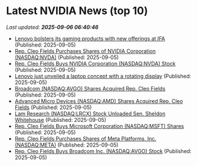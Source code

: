 # Latest NVIDIA News (top 10)
_Last updated: **2025-09-06 06:40:46**_

- [Lenovo bolsters its gaming products with new offerings at IFA](https://www.androidheadlines.com/2025/09/lenovo-bolsters-its-gaming-products-with-new-offerings-at-ifa.html) (Published: 2025-09-05)
- [Rep. Cleo Fields Purchases Shares of NVIDIA Corporation (NASDAQ:NVDA)](https://www.etfdailynews.com/2025/09/05/rep-cleo-fields-purchases-shares-of-nvidia-corporation-nasdaqnvda-4/) (Published: 2025-09-05)
- [Rep. Cleo Fields Buys NVIDIA Corporation (NASDAQ:NVDA) Stock](https://www.etfdailynews.com/2025/09/05/rep-cleo-fields-buys-nvidia-corporation-nasdaqnvda-stock-5/) (Published: 2025-09-05)
- [Lenovo just unveiled a laptop concept with a rotating display](https://www.androidheadlines.com/2025/09/lenovo-just-unveiled-a-laptop-concept-with-a-rotating-display.html) (Published: 2025-09-05)
- [Broadcom (NASDAQ:AVGO) Shares Acquired Rep. Cleo Fields](https://www.etfdailynews.com/2025/09/05/broadcom-nasdaqavgo-shares-acquired-rep-cleo-fields/) (Published: 2025-09-05)
- [Advanced Micro Devices (NASDAQ:AMD) Shares Acquired Rep. Cleo Fields](https://www.etfdailynews.com/2025/09/05/advanced-micro-devices-nasdaqamd-shares-acquired-rep-cleo-fields-2/) (Published: 2025-09-05)
- [Lam Research (NASDAQ:LRCX) Stock Unloaded Sen. Sheldon Whitehouse](https://www.etfdailynews.com/2025/09/05/lam-research-nasdaqlrcx-stock-unloaded-sen-sheldon-whitehouse/) (Published: 2025-09-05)
- [Rep. Cleo Fields Buys Microsoft Corporation (NASDAQ:MSFT) Shares](https://www.etfdailynews.com/2025/09/05/rep-cleo-fields-buys-microsoft-corporation-nasdaqmsft-shares-2/) (Published: 2025-09-05)
- [Rep. Cleo Fields Purchases Shares of Meta Platforms, Inc. (NASDAQ:META)](https://www.etfdailynews.com/2025/09/05/rep-cleo-fields-purchases-shares-of-meta-platforms-inc-nasdaqmeta-3/) (Published: 2025-09-05)
- [Rep. Cleo Fields Buys Broadcom Inc. (NASDAQ:AVGO) Stock](https://www.etfdailynews.com/2025/09/05/rep-cleo-fields-buys-broadcom-inc-nasdaqavgo-stock-2/) (Published: 2025-09-05)
